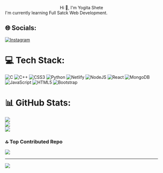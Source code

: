 

<!--
**yogita-s-24/yogita-s-24** is a ✨ _special_ ✨ repository because its `README.md` (this file) appears on your GitHub profile.

-->



<center>Hi 👋, I'm Yogita Shete</center>
I'm currently learning Full Satck Web Development.


## 🌐 Socials:
[![Instagram](https://img.shields.io/badge/Instagram-%23E4405F.svg?logo=Instagram&logoColor=white)](https://instagram.com/yogii_s_24) 

# 💻 Tech Stack:
![C](https://img.shields.io/badge/c-%2300599C.svg?style=for-the-badge&logo=c&logoColor=white) ![C++](https://img.shields.io/badge/c++-%2300599C.svg?style=for-the-badge&logo=c%2B%2B&logoColor=white) ![CSS3](https://img.shields.io/badge/css3-%231572B6.svg?style=for-the-badge&logo=css3&logoColor=white) ![Python](https://img.shields.io/badge/python-3670A0?style=for-the-badge&logo=python&logoColor=ffdd54) ![Netlify](https://img.shields.io/badge/netlify-%23000000.svg?style=for-the-badge&logo=netlify&logoColor=#00C7B7) ![NodeJS](https://img.shields.io/badge/node.js-6DA55F?style=for-the-badge&logo=node.js&logoColor=white) ![React](https://img.shields.io/badge/react-%2320232a.svg?style=for-the-badge&logo=react&logoColor=%2361DAFB) ![MongoDB](https://img.shields.io/badge/MongoDB-%234ea94b.svg?style=for-the-badge&logo=mongodb&logoColor=white) ![JavaScript](https://img.shields.io/badge/javascript-%23323330.svg?style=for-the-badge&logo=javascript&logoColor=%23F7DF1E) ![HTML5](https://img.shields.io/badge/html5-%23E34F26.svg?style=for-the-badge&logo=html5&logoColor=white) ![Bootstrap](https://img.shields.io/badge/bootstrap-%23563D7C.svg?style=for-the-badge&logo=bootstrap&logoColor=white)
# 📊 GitHub Stats:
![](https://github-readme-stats.vercel.app/api?username=yogita-s-24&theme=default&hide_border=false&include_all_commits=true&count_private=true)<br/>
![](https://github-readme-streak-stats.herokuapp.com/?user=yogita-s-24&theme=default&hide_border=false)<br/>
![](https://github-readme-stats.vercel.app/api/top-langs/?username=yogita-s-24&theme=default&hide_border=false&include_all_commits=true&count_private=true&layout=compact)

### 🔝 Top Contributed Repo
![](https://github-contributor-stats.vercel.app/api?username=yogita-s-24&limit=5&theme=juicyfresh&combine_all_yearly_contributions=true)

---
[![](https://visitcount.itsvg.in/api?id=yogita-s-24&icon=9&color=12)](https://visitcount.itsvg.in)

<!-- Proudly created with GPRM ( https://gprm.itsvg.in ) -->
